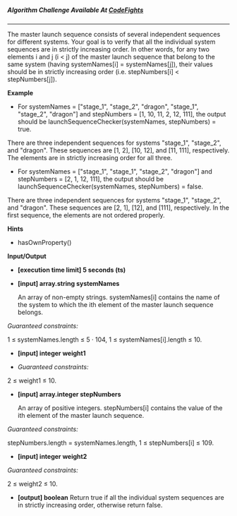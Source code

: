 

##### Algorithm Challenge Available At [CodeFights](https://codefights.com/arcade/intro/level-9/r9azLYp2BDZPyzaG2)
---
The master launch sequence consists of several independent sequences for different systems. Your goal is to verify that all the individual system sequences are in strictly increasing order. In other words, for any two elements i and j (i < j) of the master launch sequence that belong to the same system (having systemNames[i] = systemNames[j]), their values should be in strictly increasing order (i.e. stepNumbers[i] < stepNumbers[j]).

**Example**

- For systemNames = ["stage_1", "stage_2", "dragon", "stage_1", "stage_2", "dragon"] and stepNumbers = [1, 10, 11, 2, 12, 111], the output should be
launchSequenceChecker(systemNames, stepNumbers) = true.

There are three independent sequences for systems "stage_1", "stage_2", and "dragon". These sequences are [1, 2], [10, 12], and [11, 111], respectively. The elements are in strictly increasing order for all three.

- For systemNames = ["stage_1", "stage_1", "stage_2", "dragon"] and stepNumbers = [2, 1, 12, 111], the output should be
launchSequenceChecker(systemNames, stepNumbers) = false.

There are three independent sequences for systems "stage_1", "stage_2", and "dragon". These sequences are [2, 1], [12], and [111], respectively. In the first sequence, the elements are not ordered properly.

**Hints**
-   hasOwnProperty()

**Input/Output**

- **[execution time limit] 5 seconds (ts)**
- **[input] array.string systemNames**

    An array of non-empty strings. systemNames[i] contains the name of the system to which the ith element of the master launch sequence belongs.

*Guaranteed constraints:*

1 ≤ systemNames.length ≤ 5 · 104,
1 ≤ systemNames[i].length ≤ 10.

- **[input] integer weight1**

- *Guaranteed constraints:*

2 ≤ weight1 ≤ 10.

- **[input] array.integer stepNumbers**

    An array of positive integers. stepNumbers[i] contains the value of the ith element of the master launch sequence.

*Guaranteed constraints:*

stepNumbers.length = systemNames.length,
1 ≤ stepNumbers[i] ≤ 109.

- **[input] integer weight2**

*Guaranteed constraints:*

2 ≤ weight2 ≤ 10.

- **[output] boolean**
    Return true if all the individual system sequences are in strictly increasing order, otherwise return false.

